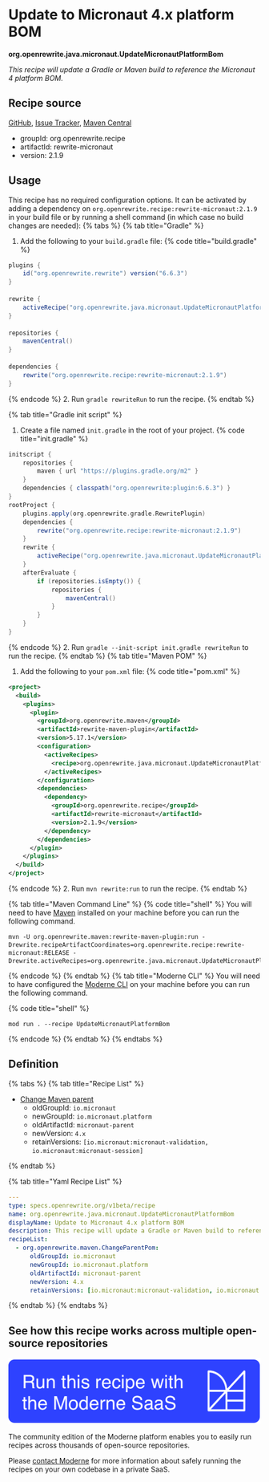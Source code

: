 # Update to Micronaut 4.x platform BOM

**org.openrewrite.java.micronaut.UpdateMicronautPlatformBom**

_This recipe will update a Gradle or Maven build to reference the Micronaut 4 platform BOM._

## Recipe source

[GitHub](https://github.com/openrewrite/rewrite-micronaut/blob/main/src/main/resources/META-INF/rewrite/micronaut3-to-4.yml), [Issue Tracker](https://github.com/openrewrite/rewrite-micronaut/issues), [Maven Central](https://central.sonatype.com/artifact/org.openrewrite.recipe/rewrite-micronaut/2.1.9/jar)

* groupId: org.openrewrite.recipe
* artifactId: rewrite-micronaut
* version: 2.1.9


## Usage

This recipe has no required configuration options. It can be activated by adding a dependency on `org.openrewrite.recipe:rewrite-micronaut:2.1.9` in your build file or by running a shell command (in which case no build changes are needed): 
{% tabs %}
{% tab title="Gradle" %}
1. Add the following to your `build.gradle` file:
{% code title="build.gradle" %}
```groovy
plugins {
    id("org.openrewrite.rewrite") version("6.6.3")
}

rewrite {
    activeRecipe("org.openrewrite.java.micronaut.UpdateMicronautPlatformBom")
}

repositories {
    mavenCentral()
}

dependencies {
    rewrite("org.openrewrite.recipe:rewrite-micronaut:2.1.9")
}
```
{% endcode %}
2. Run `gradle rewriteRun` to run the recipe.
{% endtab %}

{% tab title="Gradle init script" %}
1. Create a file named `init.gradle` in the root of your project.
{% code title="init.gradle" %}
```groovy
initscript {
    repositories {
        maven { url "https://plugins.gradle.org/m2" }
    }
    dependencies { classpath("org.openrewrite:plugin:6.6.3") }
}
rootProject {
    plugins.apply(org.openrewrite.gradle.RewritePlugin)
    dependencies {
        rewrite("org.openrewrite.recipe:rewrite-micronaut:2.1.9")
    }
    rewrite {
        activeRecipe("org.openrewrite.java.micronaut.UpdateMicronautPlatformBom")
    }
    afterEvaluate {
        if (repositories.isEmpty()) {
            repositories {
                mavenCentral()
            }
        }
    }
}
```
{% endcode %}
2. Run `gradle --init-script init.gradle rewriteRun` to run the recipe.
{% endtab %}
{% tab title="Maven POM" %}
1. Add the following to your `pom.xml` file:
{% code title="pom.xml" %}
```xml
<project>
  <build>
    <plugins>
      <plugin>
        <groupId>org.openrewrite.maven</groupId>
        <artifactId>rewrite-maven-plugin</artifactId>
        <version>5.17.1</version>
        <configuration>
          <activeRecipes>
            <recipe>org.openrewrite.java.micronaut.UpdateMicronautPlatformBom</recipe>
          </activeRecipes>
        </configuration>
        <dependencies>
          <dependency>
            <groupId>org.openrewrite.recipe</groupId>
            <artifactId>rewrite-micronaut</artifactId>
            <version>2.1.9</version>
          </dependency>
        </dependencies>
      </plugin>
    </plugins>
  </build>
</project>
```
{% endcode %}
2. Run `mvn rewrite:run` to run the recipe.
{% endtab %}

{% tab title="Maven Command Line" %}
{% code title="shell" %}
You will need to have [Maven](https://maven.apache.org/download.cgi) installed on your machine before you can run the following command.

```shell
mvn -U org.openrewrite.maven:rewrite-maven-plugin:run -Drewrite.recipeArtifactCoordinates=org.openrewrite.recipe:rewrite-micronaut:RELEASE -Drewrite.activeRecipes=org.openrewrite.java.micronaut.UpdateMicronautPlatformBom
```
{% endcode %}
{% endtab %}
{% tab title="Moderne CLI" %}
You will need to have configured the [Moderne CLI](https://docs.moderne.io/moderne-cli/cli-intro) on your machine before you can run the following command.

{% code title="shell" %}
```shell
mod run . --recipe UpdateMicronautPlatformBom
```
{% endcode %}
{% endtab %}
{% endtabs %}

## Definition

{% tabs %}
{% tab title="Recipe List" %}
* [Change Maven parent](../../maven/changeparentpom.md)
  * oldGroupId: `io.micronaut`
  * newGroupId: `io.micronaut.platform`
  * oldArtifactId: `micronaut-parent`
  * newVersion: `4.x`
  * retainVersions: `[io.micronaut:micronaut-validation, io.micronaut:micronaut-session]`

{% endtab %}

{% tab title="Yaml Recipe List" %}
```yaml
---
type: specs.openrewrite.org/v1beta/recipe
name: org.openrewrite.java.micronaut.UpdateMicronautPlatformBom
displayName: Update to Micronaut 4.x platform BOM
description: This recipe will update a Gradle or Maven build to reference the Micronaut 4 platform BOM.
recipeList:
  - org.openrewrite.maven.ChangeParentPom:
      oldGroupId: io.micronaut
      newGroupId: io.micronaut.platform
      oldArtifactId: micronaut-parent
      newVersion: 4.x
      retainVersions: [io.micronaut:micronaut-validation, io.micronaut:micronaut-session]

```
{% endtab %}
{% endtabs %}

## See how this recipe works across multiple open-source repositories

[![Moderne Link Image](/.gitbook/assets/ModerneRecipeButton.png)](https://app.moderne.io/recipes/org.openrewrite.java.micronaut.UpdateMicronautPlatformBom)

The community edition of the Moderne platform enables you to easily run recipes across thousands of open-source repositories.

Please [contact Moderne](https://moderne.io/product) for more information about safely running the recipes on your own codebase in a private SaaS.
